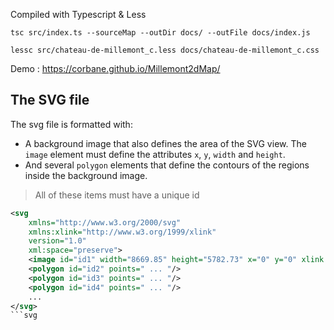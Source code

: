 
Compiled with Typescript & Less

`tsc src/index.ts --sourceMap --outDir docs/ --outFile docs/index.js`

`lessc src/chateau-de-millemont_c.less docs/chateau-de-millemont_c.css`

Demo : https://corbane.github.io/Millemont2dMap/


## The SVG file

The svg file is formatted with:

- A background image that also defines the area of the SVG view.
  The `image` element must define the attributes `x`, `y`, `width` and `height`.
- And several `polygon` elements that define the contours of the regions inside the background image.

> All of these items must have a unique id

```svg
<svg
    xmlns="http://www.w3.org/2000/svg"
    xmlns:xlink="http://www.w3.org/1999/xlink"
    version="1.0"
    xml:space="preserve">
    <image id="id1" width="8669.85" height="5782.73" x="0" y="0" xlink:href="chateau-de-millemont_c.jpg"/>
    <polygon id="id2" points=" ... "/>
    <polygon id="id3" points=" ... "/>
    <polygon id="id4" points=" ... "/>
    ...
</svg>
```svg